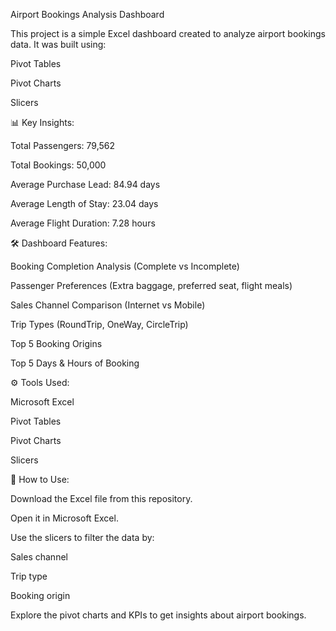 Airport Bookings Analysis Dashboard

This project is a simple Excel dashboard created to analyze airport bookings data.
It was built using:

Pivot Tables

Pivot Charts

Slicers

📊 Key Insights:

Total Passengers: 79,562

Total Bookings: 50,000

Average Purchase Lead: 84.94 days

Average Length of Stay: 23.04 days

Average Flight Duration: 7.28 hours

🛠 Dashboard Features:

Booking Completion Analysis (Complete vs Incomplete)

Passenger Preferences (Extra baggage, preferred seat, flight meals)

Sales Channel Comparison (Internet vs Mobile)

Trip Types (RoundTrip, OneWay, CircleTrip)

Top 5 Booking Origins

Top 5 Days & Hours of Booking

⚙️ Tools Used:

Microsoft Excel

Pivot Tables

Pivot Charts

Slicers

🚀 How to Use:

Download the Excel file from this repository.

Open it in Microsoft Excel.

Use the slicers to filter the data by:

Sales channel

Trip type

Booking origin

Explore the pivot charts and KPIs to get insights about airport bookings.
